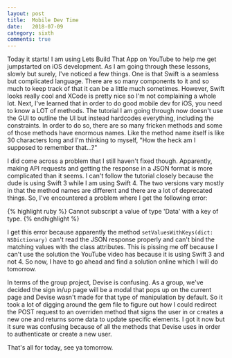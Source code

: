 ```yaml
---
layout: post
title:  Mobile Dev Time
date:   2018-07-09
category: sixth
comments: true
---
```


Today it starts! I am using Lets Build That App on YouTube to help me get jumpstarted on iOS development. As I am going through these lessons, slowly but surely, I've noticed a few things. One is that Swift is a seamless but complicated language. There are so many components to it and so much to keep track of that it can be a little much sometimes. However, Swift looks really cool and XCode is pretty nice so I'm not complaining a whole lot. Next, I've learned that in order to do good mobile dev for iOS, you need to know a LOT of methods. The tutorial I am going through now doesn't use the GUI to outline the UI but instead hardcodes everything, including the constraints. In order to do so, there are so many fricken methods and some of those methods have enormous names. Like the method name itself is like 30 characters long and I'm thinking to myself, "How the heck am I supposed to remember that...?"

I did come across a problem that I still haven't fixed though. Apparently, making API requests and getting the response in a JSON format is more complicated than it seems. I can't follow the tutorial closely because the dude is using Swift 3 while I am using Swift 4. The two versions vary mostly in that the method names are different and there are a lot of deprecated things. So, I've encountered a problem where I get the following error:

{% highlight ruby %}
Cannot subscript a value of type 'Data' with a key of type.
{% endhighlight %}

I get this error because apparently the method `setValuesWithKeys(dict: NSDictionary)` can't read the JSON response properly and can't bind the matching values with the class attributes. This is pissing me off because I can't use the solution the YouTube video has because it is using Swift 3 and not 4. So now, I have to go ahead and find a solution online which I will do tomorrow. 

In terms of the group project, Devise is confusing. As a group, we've decided the sign in/up page will be a modal that pops up on the current page and Devise wasn't made for that type of manipulation by default. So it took a lot of digging around the gem file to figure out how I could redirect the POST request to an overriden method that signs the user in or creates a new one and returns some data to update specific elements. I got it now but it sure was confusing because of all the methods that Devise uses in order to authenticate or create a new user. 

That's all for today, see ya tomorrow. 